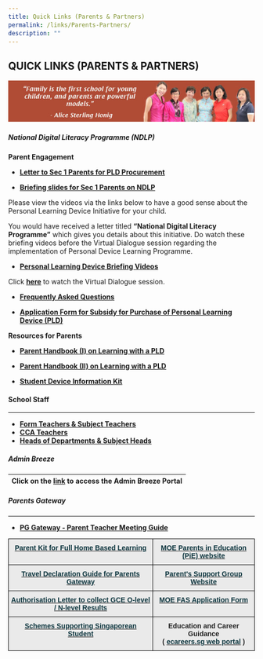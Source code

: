 ```yaml
---
title: Quick Links (Parents & Partners)
permalink: /links/Parents-Partners/
description: ""
---
```

## QUICK LINKS (PARENTS & PARTNERS)

![](/images/Parents%20Link%201.jpeg)

##### National Digital Literacy Programme (NDLP)


**Parent Engagement**  

*   **[Letter to Sec 1 Parents for PLD Procurement](/files/Links/Parents/Letter%20to%20Sec%201%20Parents%20for%20PDLP%20Procurement.pdf)**

*   **[Briefing slides for Sec 1 Parents on NDLP](/files/Links/Parents/Briefing%20for%20Sec%201%20Parents_PDLP.pdf)**

Please view the videos via the links below to have a good sense about the Personal Learning Device Initiative for your child.  

You would have received a letter titled **“National Digital Literacy Programme”** which gives you details about this initiative. Do watch these briefing videos before the Virtual Dialogue session regarding the implementation of Personal Device Learning Programme.

*   **[Personal Learning Device Briefing Videos](/files/Personal%20Learning%20Device%20Briefing%20Videos.pdf)**

Click [**here**](http://tinyurl.com/virtualdialoguesession) to watch the Virtual Dialogue session.  

*   **[Frequently Asked Questions](/files/PDLP%20FAQs.pdf)**

*   **[Application Form for Subsidy for Purchase of Personal Learning Device (PLD)](/files/PDLP%20Application%20Form%20for%20Subsidy%20OF%20EF.pdf)**

**Resources for Parents**  

*   **[Parent Handbook (I) on Learning with a PLD](/files/Parent%20Handbook%20I%20on%20Learning%20with%20a%20PLD.pdf)**  
    
*   **[Parent Handbook (II) on Learning with a PLD](https://drive.google.com/file/d/1uU8znUwkWjfPV4V_uA-fCDBrg-apoUIP/view?usp=sharing)**

*   **[Student Device Information Kit](/files/Student%20Device%20Information%20Kit.pdf)**


#### School Staff
***

*   **[Form Teachers & Subject Teachers](https://staging.d3b8qjosoo9awx.amplifyapp.com/people/Form-and-Subject-Teachers/Form-Teachers-Subject-Teachers)**
*   **[CCA Teachers](https://staging.d3b8qjosoo9awx.amplifyapp.com/people/Form-and-Subject-Teachers/CCA-Teachers/)**
*   **[Heads of Departments & Subject Heads](https://staging.d3b8qjosoo9awx.amplifyapp.com/people/School-Executive-Committee/)**



##### Admin Breeze

| Click on the [link](https://stgabrielssec.adminbreeze.com/) to access the Admin Breeze Portal |
| --- 

##### Parents Gateway
***
*   **[PG Gateway - Parent Teacher Meeting Guide](/files/PG%20Meetings%20-%20User%20Guide%20for%20Parents%20-%20Aug%202020.pdf)**

<style type="text/css">
.tg  {border-collapse:collapse;border-spacing:0;}
.tg td{border-color:black;border-style:solid;border-width:1px;font-family:Arial, sans-serif;font-size:14px;
  overflow:hidden;padding:10px 5px;word-break:normal;}
.tg th{border-color:black;border-style:solid;border-width:1px;font-family:Arial, sans-serif;font-size:14px;
  font-weight:normal;overflow:hidden;padding:10px 5px;word-break:normal;}
.tg .tg-n4qt{background-color:#EAEAEA;color:#222;font-weight:bold;text-align:center;vertical-align:top}
.tg .tg-otbs{background-color:#EAEAEA;color:#0C343D;font-weight:bold;text-align:center;vertical-align:top}
</style>
<table class="tg">
<thead>
  <tr>
    <th class="tg-otbs"><a href="https://stgabrielssec-moe-edu-sg-admin.cwp.sg/qql/slot/u153/Home%20Based%20Learning/Parent%20Kit%20-%20Supporting%20your%20child%20during%20Full%20HBL.pdf"><span style="text-decoration:none;color:#0C343D">Parent Kit for Full Home Based Learning</span></a><br></th>
    <th class="tg-n4qt"><a href="https://www.schoolbag.sg/"><span style="text-decoration:none;color:#0C343D">MOE Parents in Education (PiE) website</span></a><br></th>
  </tr>
</thead>
<tbody>
  <tr>
    <td class="tg-otbs"><a href="https://stgabrielssec-moe-edu-sg-admin.cwp.sg/qql/slot/u153/Announcements/2020_Announcement/Travel%20Declarations.pdf"><span style="text-decoration:none;color:#0C343D">Travel Declaration Guide for Parents Gateway</span></a><br></td>
    <td class="tg-n4qt"><a href="https://sites.google.com/site/psgsgss/"><span style="text-decoration:none;color:#0C343D">Parent's Support Group Website</span></a><br></td>
  </tr>
  <tr>
    <td class="tg-otbs"><a href="https://stgabrielssec-moe-edu-sg-admin.cwp.sg/qql/slot/u153/St%20Gabriel%20Sec%202019/Useful%20Links/Quick%20Links%20(Parents%20&%20Partners)/Authorisation%20Letter%20collect%20GCE%20Scores/201711~1.PDF"><span style="text-decoration:none;color:#0C343D">Authorisation Letter to collect GCE O-level / N-level Results</span></a><br></td>
    <td class="tg-n4qt"><a href="https://stgabrielssec-moe-edu-sg-admin.cwp.sg/qql/slot/u153/St%20Gabriel%20Sec%202019/Student%20Support/MOE%20FAS%20Application%20Form%202022.pdf"><span style="text-decoration:none;color:#0C343D">MOE FAS Application Form</span></a><br></td>
  </tr>
  <tr>
    <td class="tg-n4qt"><a href="https://stgabrielssec-moe-edu-sg-admin.cwp.sg/qql/slot/u153/St%20Gabriel%20Sec%202019/Useful%20Links/Quick%20Links%20(Parents%20&%20Partners)/Schemes%20Supporting%20Singaporean%20Student/2012_S~1.PDF"><span style="text-decoration:none;color:#0C343D">Schemes Supporting Singaporean Student</span></a><br><br></td>
    <td class="tg-n4qt">Education and Career Guidance<br>( <a href="https://www.myskillsfuture.sg/content/student/en/secondary.html"><span style="text-decoration:none;color:#0C343D">ecareers.sg web portal</span></a> )<span style="color:#222;background-color:#EAEAEA"> </span></td>
  </tr>
</tbody>
</table>